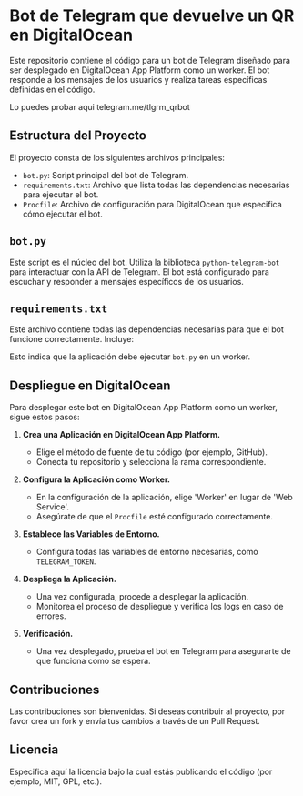 # Bot de Telegram que devuelve un QR en DigitalOcean

Este repositorio contiene el código para un bot de Telegram diseñado para ser desplegado en DigitalOcean App Platform como un worker. El bot responde a los mensajes de los usuarios y realiza tareas específicas definidas en el código.

Lo puedes probar aqui telegram.me/tlgrm_qrbot

## Estructura del Proyecto

El proyecto consta de los siguientes archivos principales:

- `bot.py`: Script principal del bot de Telegram.
- `requirements.txt`: Archivo que lista todas las dependencias necesarias para ejecutar el bot.
- `Procfile`: Archivo de configuración para DigitalOcean que especifica cómo ejecutar el bot.

## `bot.py`

Este script es el núcleo del bot. Utiliza la biblioteca `python-telegram-bot` para interactuar con la API de Telegram. El bot está configurado para escuchar y responder a mensajes específicos de los usuarios.

## `requirements.txt`

Este archivo contiene todas las dependencias necesarias para que el bot funcione correctamente. Incluye:


Esto indica que la aplicación debe ejecutar `bot.py` en un worker.

## Despliegue en DigitalOcean

Para desplegar este bot en DigitalOcean App Platform como un worker, sigue estos pasos:

1. **Crea una Aplicación en DigitalOcean App Platform.**
   - Elige el método de fuente de tu código (por ejemplo, GitHub).
   - Conecta tu repositorio y selecciona la rama correspondiente.

2. **Configura la Aplicación como Worker.**
   - En la configuración de la aplicación, elige 'Worker' en lugar de 'Web Service'.
   - Asegúrate de que el `Procfile` esté configurado correctamente.

3. **Establece las Variables de Entorno.**
   - Configura todas las variables de entorno necesarias, como `TELEGRAM_TOKEN`.

4. **Despliega la Aplicación.**
   - Una vez configurada, procede a desplegar la aplicación.
   - Monitorea el proceso de despliegue y verifica los logs en caso de errores.

5. **Verificación.**
   - Una vez desplegado, prueba el bot en Telegram para asegurarte de que funciona como se espera.

## Contribuciones

Las contribuciones son bienvenidas. Si deseas contribuir al proyecto, por favor crea un fork y envía tus cambios a través de un Pull Request.

## Licencia

Especifica aquí la licencia bajo la cual estás publicando el código (por ejemplo, MIT, GPL, etc.).
